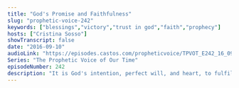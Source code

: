 ```yaml
---
title: "God's Promise and Faithfulness"
slug: "prophetic-voice-242"
keywords: ["blessings","victory","trust in god","faith","prophecy"]
hosts: ["Cristina Sosso"]
showTranscript: false
date: "2016-09-10"
audioLink: "https://episodes.castos.com/propheticvoice/TPVOT_E242_16_09_10-11_God%27s_Promise_and_Faithfulness.mp3"
Series: "The Prophetic Voice of Our Time"
episodeNumber: 242
description: "It is God's intention, perfect will, and heart, to fulfill every plan that He has for your life."
---
```

